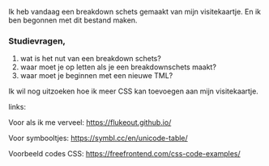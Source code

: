 Ik heb vandaag een breakdown schets gemaakt van mijn visitekaartje. En ik ben begonnen met dit bestand maken.

###   Studievragen,
1. wat is het nut van een breakdown schets?
2. waar moet je op letten als je een breakdownschets maakt?
3. waar moet je beginnen met een nieuwe TML?
        
Ik wil nog uitzoeken hoe ik meer CSS kan toevoegen aan mijn visitekaartje.




links:

Voor als ik me verveel:    https://flukeout.github.io/

Voor symbooltjes:    https://symbl.cc/en/unicode-table/

Voorbeeld codes CSS:    https://freefrontend.com/css-code-examples/
